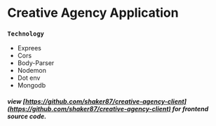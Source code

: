 # Creative Agency Application
### `Technology` 
- Exprees
- Cors
- Body-Parser
- Nodemon
- Dot env
- Mongodb

##### view [https://github.com/shaker87/creative-agency-client](https://github.com/shaker87/creative-agency-client) for frontend source code.
